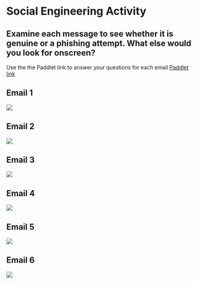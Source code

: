 # Social Engineering Activity # 

## Examine each message to see whether it is genuine or a phishing attempt.  What else would you look for onscreen?
Use the the Paddlet link to answer your questions for each email
[Paddlet link](https://yorksj.padlet.org/ausman3/sd5jg6emzqrwu1la)

## Email 1 ##
![](https://github.com/CS-Outreach-Session/Cyber-Hygiene/blob/main/images/examples-of-phishing-emails-netflix.png)


## Email 2 ##
![](https://github.com/CS-Outreach-Session/Cyber-Hygiene/blob/main/images/Phsing%20email_Miami.png)

## Email 3 ##
![](https://github.com/CS-Outreach-Session/Cyber-Hygiene/blob/main/images/phishing-example-7.png)

## Email 4 ##
![](https://github.com/CS-Outreach-Session/Cyber-Hygiene/blob/main/images/phishing-email-examples-google-forms.png)

## Email 5 ##
![](https://github.com/CS-Outreach-Session/Cyber-Hygiene/blob/main/images/examples-of-phishing-emails-maersk-scam.png)

## Email 6 ##
![](https://github.com/CS-Outreach-Session/Cyber-Hygiene/blob/main/images/phishing-email-examples-american-express.png)


